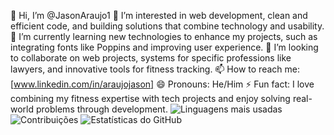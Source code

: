 👋 Hi, I’m @JasonAraujo1
👀 I’m interested in web development, clean and efficient code, and building solutions that combine technology and usability.
🌱 I’m currently learning new technologies to enhance my projects, such as integrating fonts like Poppins and improving user experience.
💞️ I’m looking to collaborate on web projects, systems for specific professions like lawyers, and innovative tools for fitness tracking.
📫 How to reach me: [www.linkedin.com/in/araujojason]
😄 Pronouns: He/Him
⚡ Fun fact: I love combining my fitness expertise with tech projects and enjoy solving real-world problems through development. 
![Linguagens mais usadas](https://github-readme-stats.vercel.app/api/top-langs/?username=SEU_USUARIO&layout=compact&theme=tokyonight)
![Contribuições](https://github-readme-activity-graph.vercel.app/graph?username=SEU_USUARIO&theme=dracula)
![Estatísticas do GitHub](https://github-readme-stats.vercel.app/api?username=SEU_USUARIO&show_icons=true&theme=radical)
